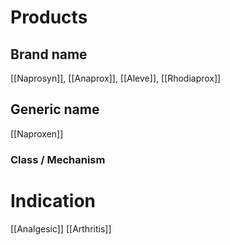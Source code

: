 # Products

## Brand name
[[Naprosyn]], [[Anaprox]], [[Aleve]], [[Rhodiaprox]]

## Generic name
[[Naproxen]]

### Class / Mechanism


# Indication
[[Analgesic]]
[[Arthritis]]